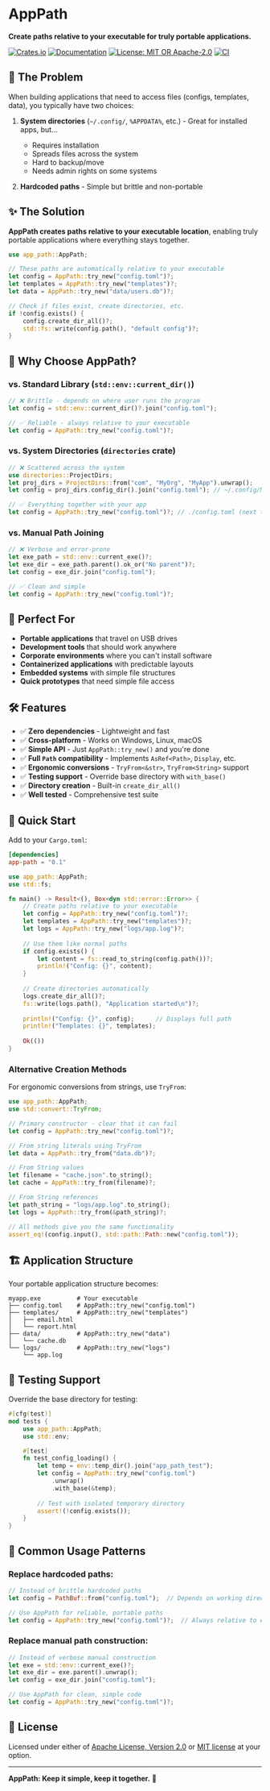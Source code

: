 # AppPath

**Create paths relative to your executable for truly portable applications.**

[![Crates.io](https://img.shields.io/crates/v/app-path.svg)](https://crates.io/crates/app-path)
[![Documentation](https://docs.rs/app-path/badge.svg)](https://docs.rs/app-path)
[![License: MIT OR Apache-2.0](https://img.shields.io/badge/license-MIT%20OR%20Apache--2.0-blue.svg)](LICENSE-MIT)
[![CI](https://github.com/DK26/app-path-rs/workflows/CI/badge.svg)](https://github.com/DK26/app-path-rs/actions)

## 🎯 The Problem

When building applications that need to access files (configs, templates, data), you typically have two choices:

1. **System directories** (`~/.config/`, `%APPDATA%`, etc.) - Great for installed apps, but...
   - Requires installation
   - Spreads files across the system
   - Hard to backup/move
   - Needs admin rights on some systems

2. **Hardcoded paths** - Simple but brittle and non-portable

## ✨ The Solution

**AppPath creates paths relative to your executable location**, enabling truly portable applications where everything stays together.

```rust
use app_path::AppPath;

// These paths are automatically relative to your executable
let config = AppPath::try_new("config.toml")?;
let templates = AppPath::try_new("templates")?;
let data = AppPath::try_new("data/users.db")?;

// Check if files exist, create directories, etc.
if !config.exists() {
    config.create_dir_all()?;
    std::fs::write(config.path(), "default config")?;
}
```

## 🚀 Why Choose AppPath?

### vs. Standard Library (`std::env::current_dir()`)
```rust
// ❌ Brittle - depends on where user runs the program
let config = std::env::current_dir()?.join("config.toml");

// ✅ Reliable - always relative to your executable
let config = AppPath::try_new("config.toml")?;
```

### vs. System Directories (`directories` crate)
```rust
// ❌ Scattered across the system
use directories::ProjectDirs;
let proj_dirs = ProjectDirs::from("com", "MyOrg", "MyApp").unwrap();
let config = proj_dirs.config_dir().join("config.toml"); // ~/.config/MyApp/config.toml

// ✅ Everything together with your app
let config = AppPath::try_new("config.toml")?; // ./config.toml (next to exe)
```

### vs. Manual Path Joining
```rust
// ❌ Verbose and error-prone
let exe_path = std::env::current_exe()?;
let exe_dir = exe_path.parent().ok_or("No parent")?;
let config = exe_dir.join("config.toml");

// ✅ Clean and simple
let config = AppPath::try_new("config.toml")?;
```

## 📁 Perfect For

- **Portable applications** that travel on USB drives
- **Development tools** that should work anywhere
- **Corporate environments** where you can't install software
- **Containerized applications** with predictable layouts
- **Embedded systems** with simple file structures
- **Quick prototypes** that need simple file access

## 🛠️ Features

- ✅ **Zero dependencies** - Lightweight and fast
- ✅ **Cross-platform** - Works on Windows, Linux, macOS
- ✅ **Simple API** - Just `AppPath::try_new()` and you're done
- ✅ **Full `Path` compatibility** - Implements `AsRef<Path>`, `Display`, etc.
- ✅ **Ergonomic conversions** - `TryFrom<&str>`, `TryFrom<String>` support
- ✅ **Testing support** - Override base directory with `with_base()`
- ✅ **Directory creation** - Built-in `create_dir_all()`
- ✅ **Well tested** - Comprehensive test suite

## 📖 Quick Start

Add to your `Cargo.toml`:
```toml
[dependencies]
app-path = "0.1"
```

```rust
use app_path::AppPath;
use std::fs;

fn main() -> Result<(), Box<dyn std::error::Error>> {
    // Create paths relative to your executable
    let config = AppPath::try_new("config.toml")?;
    let templates = AppPath::try_new("templates")?;
    let logs = AppPath::try_new("logs/app.log")?;
    
    // Use them like normal paths
    if config.exists() {
        let content = fs::read_to_string(config.path())?;
        println!("Config: {}", content);
    }
    
    // Create directories automatically
    logs.create_dir_all()?;
    fs::write(logs.path(), "Application started\n")?;
    
    println!("Config: {}", config);      // Displays full path
    println!("Templates: {}", templates);
    
    Ok(())
}
```

### Alternative Creation Methods

For ergonomic conversions from strings, use `TryFrom`:

```rust
use app_path::AppPath;
use std::convert::TryFrom;

// Primary constructor - clear that it can fail
let config = AppPath::try_new("config.toml")?;

// From string literals using TryFrom
let data = AppPath::try_from("data.db")?;

// From String values
let filename = "cache.json".to_string();
let cache = AppPath::try_from(filename)?;

// From String references  
let path_string = "logs/app.log".to_string();
let logs = AppPath::try_from(&path_string)?;

// All methods give you the same functionality
assert_eq!(config.input(), std::path::Path::new("config.toml"));
```

## 🏗️ Application Structure

Your portable application structure becomes:
```
myapp.exe          # Your executable
├── config.toml    # AppPath::try_new("config.toml")
├── templates/     # AppPath::try_new("templates")
│   ├── email.html
│   └── report.html
├── data/          # AppPath::try_new("data")
│   └── cache.db
└── logs/          # AppPath::try_new("logs")
    └── app.log
```

## 🧪 Testing Support

Override the base directory for testing:

```rust
#[cfg(test)]
mod tests {
    use app_path::AppPath;
    use std::env;

    #[test]
    fn test_config_loading() {
        let temp = env::temp_dir().join("app_path_test");
        let config = AppPath::try_new("config.toml")
            .unwrap()
            .with_base(&temp);
        
        // Test with isolated temporary directory
        assert!(!config.exists());
    }
}
```

## 🔄 Common Usage Patterns

### Replace hardcoded paths:
```rust
// Instead of brittle hardcoded paths
let config = PathBuf::from("config.toml");  // Depends on working directory

// Use AppPath for reliable, portable paths
let config = AppPath::try_new("config.toml")?;  // Always relative to executable
```

### Replace manual path construction:
```rust
// Instead of verbose manual construction
let exe = std::env::current_exe()?;
let exe_dir = exe.parent().unwrap();
let config = exe_dir.join("config.toml");

// Use AppPath for clean, simple code
let config = AppPath::try_new("config.toml")?;
```

## 📄 License

Licensed under either of [Apache License, Version 2.0](LICENSE-APACHE) or [MIT license](LICENSE-MIT) at your option.

---

**AppPath: Keep it simple, keep it together.** 🎯

